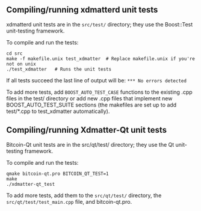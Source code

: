 Compiling/running xdmatterd unit tests
------------------------------------

xdmatterd unit tests are in the `src/test/` directory; they
use the Boost::Test unit-testing framework.

To compile and run the tests:

	cd src
	make -f makefile.unix test_xdmatter  # Replace makefile.unix if you're not on unix
	./test_xdmatter   # Runs the unit tests

If all tests succeed the last line of output will be:
`*** No errors detected`

To add more tests, add `BOOST_AUTO_TEST_CASE` functions to the existing
.cpp files in the test/ directory or add new .cpp files that
implement new BOOST_AUTO_TEST_SUITE sections (the makefiles are
set up to add test/*.cpp to test_xdmatter automatically).


Compiling/running Xdmatter-Qt unit tests
---------------------------------------

Bitcoin-Qt unit tests are in the src/qt/test/ directory; they
use the Qt unit-testing framework.

To compile and run the tests:

	qmake bitcoin-qt.pro BITCOIN_QT_TEST=1
	make
	./xdmatter-qt_test

To add more tests, add them to the `src/qt/test/` directory,
the `src/qt/test/test_main.cpp` file, and bitcoin-qt.pro.
